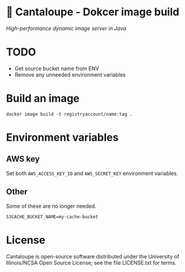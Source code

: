 
# 🍈 Cantaloupe - Dokcer image build

*High-performance dynamic image server in Java*

# TODO
* Get source bucket name from ENV
* Remove any unneeded environment variables

# Build an image

```
docker image build -t registryaccount/name:tag .
```

# Environment variables

## AWS key

Set both `AWS_ACCESS_KEY_ID` and `AWS_SECRET_KEY` environment variables.

## Other

Some of these are no longer needed.

```
S3CACHE_BUCKET_NAME=my-cache-bucket
```

# License

Cantaloupe is open-source software distributed under the University of
Illinois/NCSA Open Source License; see the file LICENSE.txt for terms.
